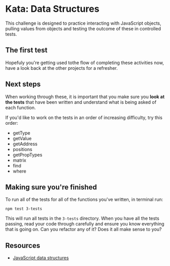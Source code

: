 # Kata: Data Structures

This challenge is designed to practice interacting with JavaScript objects, pulling values from objects and testing the outcome of these in controlled tests.

## The first test

Hopefuly you're getting used tothe flow of completing these activities now, have a look back at the other projects for a refresher.

## Next steps

When working through these, it is important that you make sure you **look at the tests** that have been written and understand what is being asked of each function.

If you'd like to work on the tests in an order of increasing difficulty, try this order:

- getType
- getValue
- getAddress
- positions
- getPropTypes
- matrix
- find
- where

## Making sure you're finished

To run all of the tests for all of the functions you've written, in terminal run:

```
npm test 3-tests
```

This will run all tests in the `3-tests` directory. When you have all the tests passing, read your code through carefully and ensure you know everything that is going on. Can you refactor any of it? Does it all make sense to you?

## Resources

- [JavaScript data structures](https://developer.mozilla.org/en-US/docs/Web/JavaScript/Data_structures)
